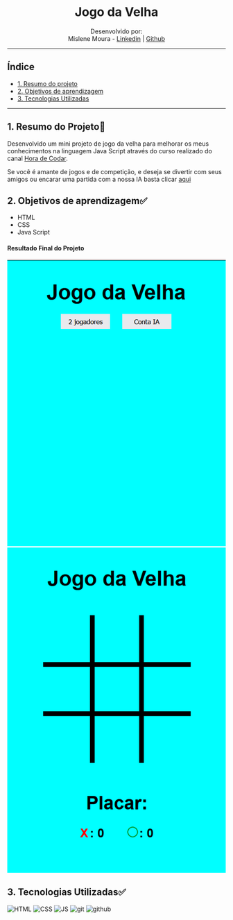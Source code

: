 <div align="center">

# Jogo da Velha

Desenvolvido por:
<br>Mislene Moura - [Linkedin](https://www.linkedin.com/in/mislene-silva-moura-1211531b4//) |
   [Github](https://github.com/MisleneSM)
</div>
   
***

## Índice

* [1. Resumo do projeto](#1-resumo-do-projeto)
* [2. Objetivos de aprendizagem](#2-objetivos-de-aprendizagem)
* [3. Tecnologias Utilizadas](#3-tecnologias-utilizadas)

***

## 1. Resumo do Projeto🤩

Desenvolvido um mini projeto de jogo da velha para melhorar os meus conhecimentos na linguagem Java Script através do curso realizado do canal [Hora de Codar](https://horadecodar.com.br/).

Se você é amante de jogos e de competição, e deseja se divertir com seus amigos ou encarar uma partida com a nossa IA basta clicar [aqui](https://jogo-da-velha-rose.vercel.app/)

## 2. Objetivos de aprendizagem✅

- HTML
- CSS
- Java Script

#### Resultado Final do Projeto

![Inicio](./src/image.png) 
![Start](./src/image-1.png)

## 3. Tecnologias Utilizadas✅ 

  <img alt="HTML" height="50"  src="https://cdn2.iconfinder.com/data/icons/designer-skills/128/code-programming-html-markup-develop-layout-language-512.png"> <img alt="CSS" height="50" src="https://cdn2.iconfinder.com/data/icons/designer-skills/128/code-programming-css-style-develop-layout-language-512.png"> <img alt="JS" height="50" src="https://cdn2.iconfinder.com/data/icons/designer-skills/128/code-programming-javascript-software-develop-command-language-256.png"> <img alt="git" height="40"  src="https://cdn3.iconfinder.com/data/icons/social-media-2169/24/social_media_social_media_logo_git-256.png" /> <img alt="github" height="45"  src="https://cdn1.iconfinder.com/data/icons/unicons-line-vol-3/24/github-256.png" />
